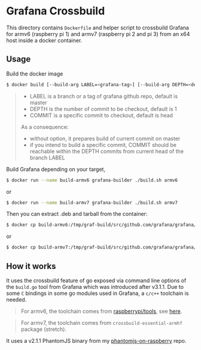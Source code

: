 # Grafana Crossbuild

This directory contains `Dockerfile` and helper script to crossbuild Grafana for
armv6 (raspberry pi 1) and armv7 (raspberry pi 2 and pi 3) from an x64 host
inside a docker container.

## Usage
Build the docker image
```bash
$ docker build [--build-arg LABEL=<grafana-tag>] [--build-arg DEPTH=<depth>] [--build-arg COMMIT=<git-commit>] -t grafana-builder .
```
>- LABEL is a branch or a tag of grafana github repo, default is master
>- DEPTH is the number of commit to be checkout, default is 1
>- COMMIT is a specific commit to checkout, default is head
>
> As a consequence:
>- without option, it prepares build of current commit on master
>- if you intend to build a specific commit, COMMIT should be reachable within the DEPTH commits from current head of the branch LABEL

Build Grafana depending on your target,
```bash
$ docker run --name build-armv6 grafana-builder ./build.sh armv6
```
or
```bash
$ docker run --name build-armv7 grafana-builder ./build.sh armv7
```


Then you can extract .deb and tarball from the container:
```bash
$ docker cp build-armv6:/tmp/graf-build/src/github.com/grafana/grafana/dist/ armv6
```
or
```bash
$ docker cp build-armv7:/tmp/graf-build/src/github.com/grafana/grafana/dist/ armv7
```

## How it works
It uses the crossbuild feature of go exposed via command line options of the
`build.go` tool from Grafana which was introduced after v3.1.1.
Due to some `C` bindings in some go modules used in Grafana, a `c/c++` toolchain is needed.
> For armv6, the toolchain comes from
[raspberrypi/tools](https://github.com/raspberrypi/tools), see
[here](https://github.com/fg2it/cross-rpi1b).

> For armv7, the toolchain comes from `crossbuild-essential-armhf` package (stretch).

It uses a v2.1.1 PhantomJS binary from my
[phantomjs-on-raspberry](https://github.com/fg2it/phantomjs-on-raspberry) repo.
